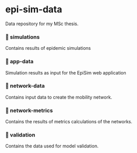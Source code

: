 # epi-sim-data
Data repository for my MSc thesis.

### 📁 simulations
Contains results of epidemic simulations

### 📁 app-data
Simulation results as input for the EpiSim web application

### 📁 network-data
Contains input data to create the mobility network.

### 📁 network-metrics
Contains the results of metrics calculations of the networks.

### 📁 validation
Contains the data used for model validation.
